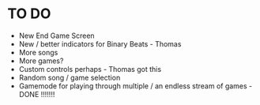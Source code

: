 # TO DO
+ New End Game Screen
+ New / better indicators for Binary Beats - Thomas
+ More songs
+ More games?
+ Custom controls perhaps - Thomas got this
+ Random song / game selection
+ Gamemode for playing through multiple / an endless stream of games - DONE !!!!!!!
